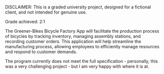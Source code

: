 DISCLAIMER: This is a graded university project, designed for a fictional client, and not intended for genuine use.

Grade achieved: 2:1

The Greener-Bikes Bicycle Factory App will facilitate the production process of bicycles by tracking
inventory, managing assembly stations, and recording customer orders. This application will help
streamline the manufacturing process, allowing employees to efficiently manage resources and
respond to customer demands.

The program currently does not meet the full specification - personally, this was a very challenging project - but I am very happy with where it is at.

